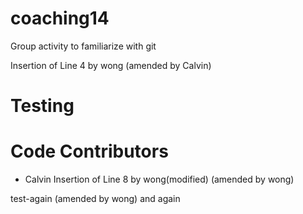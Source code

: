 # coaching14
Group activity to familiarize with git

Insertion of Line 4 by wong (amended by Calvin)
# Testing
# Code Contributors
- Calvin
Insertion of Line 8 by wong(modified) (amended by wong)


test-again (amended by wong)
and again